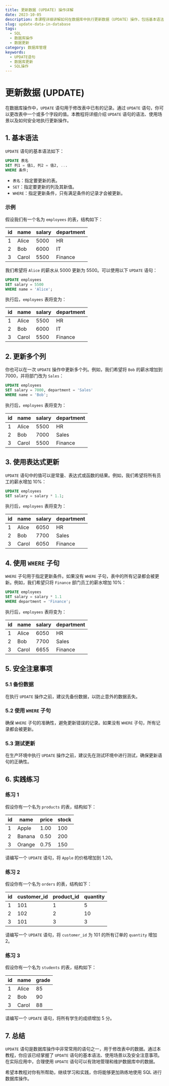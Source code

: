 ```yaml
---
title: 更新数据 (UPDATE) 操作详解
date: 2023-10-05
description: 本课程详细讲解如何在数据库中执行更新数据（UPDATE）操作，包括基本语法、条件更新、批量更新等高级技巧。
slug: update-data-in-database
tags:
  - SQL
  - 数据库操作
  - 数据更新
category: 数据库管理
keywords:
  - UPDATE语句
  - 数据库更新
  - SQL操作
---
```


# 更新数据 (UPDATE)

在数据库操作中，`UPDATE` 语句用于修改表中已有的记录。通过 `UPDATE` 语句，你可以更改表中一个或多个字段的值。本教程将详细介绍 `UPDATE` 语句的语法、使用场景以及如何安全地执行更新操作。

## 1. 基本语法

`UPDATE` 语句的基本语法如下：

```sql
UPDATE 表名
SET 列1 = 值1, 列2 = 值2, ...
WHERE 条件;
```

- `表名`：指定要更新的表。
- `SET`：指定要更新的列及其新值。
- `WHERE`：指定更新条件，只有满足条件的记录才会被更新。

### 示例

假设我们有一个名为 `employees` 的表，结构如下：

| id  | name  | salary | department |
|-----|-------|--------|------------|
| 1   | Alice | 5000   | HR         |
| 2   | Bob   | 6000   | IT         |
| 3   | Carol | 5500   | Finance    |

我们希望将 `Alice` 的薪水从 5000 更新为 5500。可以使用以下 `UPDATE` 语句：

```sql
UPDATE employees
SET salary = 5500
WHERE name = 'Alice';
```

执行后，`employees` 表将变为：

| id  | name  | salary | department |
|-----|-------|--------|------------|
| 1   | Alice | 5500   | HR         |
| 2   | Bob   | 6000   | IT         |
| 3   | Carol | 5500   | Finance    |

## 2. 更新多个列

你也可以在一次 `UPDATE` 操作中更新多个列。例如，我们希望将 `Bob` 的薪水增加到 7000，并将部门改为 `Sales`：

```sql
UPDATE employees
SET salary = 7000, department = 'Sales'
WHERE name = 'Bob';
```

执行后，`employees` 表将变为：

| id  | name  | salary | department |
|-----|-------|--------|------------|
| 1   | Alice | 5500   | HR         |
| 2   | Bob   | 7000   | Sales      |
| 3   | Carol | 5500   | Finance    |

## 3. 使用表达式更新

`UPDATE` 语句中的值可以是常量、表达式或函数的结果。例如，我们希望将所有员工的薪水增加 10%：

```sql
UPDATE employees
SET salary = salary * 1.1;
```

执行后，`employees` 表将变为：

| id  | name  | salary | department |
|-----|-------|--------|------------|
| 1   | Alice | 6050   | HR         |
| 2   | Bob   | 7700   | Sales      |
| 3   | Carol | 6050   | Finance    |

## 4. 使用 `WHERE` 子句

`WHERE` 子句用于指定更新条件。如果没有 `WHERE` 子句，表中的所有记录都会被更新。例如，我们希望只将 `Finance` 部门员工的薪水增加 10%：

```sql
UPDATE employees
SET salary = salary * 1.1
WHERE department = 'Finance';
```

执行后，`employees` 表将变为：

| id  | name  | salary | department |
|-----|-------|--------|------------|
| 1   | Alice | 6050   | HR         |
| 2   | Bob   | 7700   | Sales      |
| 3   | Carol | 6655   | Finance    |

## 5. 安全注意事项

### 5.1 备份数据

在执行 `UPDATE` 操作之前，建议先备份数据，以防止意外的数据丢失。

### 5.2 使用 `WHERE` 子句

确保 `WHERE` 子句的准确性，避免更新错误的记录。如果没有 `WHERE` 子句，所有记录都会被更新。

### 5.3 测试更新

在生产环境中执行 `UPDATE` 操作之前，建议先在测试环境中进行测试，确保更新语句的正确性。

## 6. 实践练习

### 练习 1

假设你有一个名为 `products` 的表，结构如下：

| id  | name  | price | stock |
|-----|-------|-------|-------|
| 1   | Apple | 1.00  | 100   |
| 2   | Banana| 0.50  | 200   |
| 3   | Orange| 0.75  | 150   |

请编写一个 `UPDATE` 语句，将 `Apple` 的价格增加到 1.20。

### 练习 2

假设你有一个名为 `orders` 的表，结构如下：

| id  | customer_id | product_id | quantity |
|-----|-------------|------------|----------|
| 1   | 101         | 1          | 5        |
| 2   | 102         | 2          | 10       |
| 3   | 101         | 3          | 3        |

请编写一个 `UPDATE` 语句，将 `customer_id` 为 101 的所有订单的 `quantity` 增加 2。

### 练习 3

假设你有一个名为 `students` 的表，结构如下：

| id  | name  | grade |
|-----|-------|-------|
| 1   | Alice | 85    |
| 2   | Bob   | 90    |
| 3   | Carol | 88    |

请编写一个 `UPDATE` 语句，将所有学生的成绩增加 5 分。

## 7. 总结

`UPDATE` 语句是数据库操作中非常常用的语句之一，用于修改表中的数据。通过本教程，你应该已经掌握了 `UPDATE` 语句的基本语法、使用场景以及安全注意事项。在实际应用中，合理使用 `UPDATE` 语句可以有效地管理和维护数据库中的数据。

希望本教程对你有所帮助，继续学习和实践，你将能够更加熟练地使用 SQL 进行数据库操作。